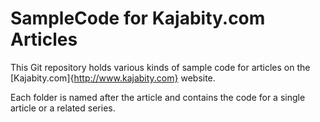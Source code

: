 SampleCode for Kajabity.com Articles
====================================

This Git repository holds various kinds of sample code for articles on the [Kajabity.com]{http://www.kajabity.com} website.

Each folder is named after the article and contains the code for a single article or a related series.
